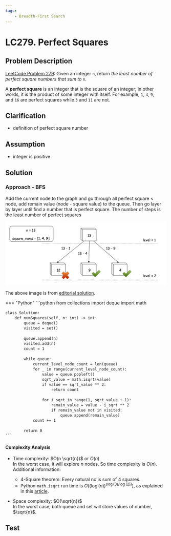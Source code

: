 ```yaml
---
tags:
    - Breadth-First Search
---
```


# LC279. Perfect Squares
## Problem Description
[LeetCode Problem 279](https://leetcode.com/problems/perfect-squares/): Given an integer `n`, return _the least number of perfect square numbers that sum to_ `n`.

A **perfect square** is an integer that is the square of an integer; in other words, it is the product of some integer with itself. For example, `1`, `4`, `9`, and `16` are perfect squares while `3` and `11` are not.

## Clarification
- definition of perfect square number

## Assumption
- integer is positive

## Solution
### Approach - BFS
Add the current node to the graph and go through all perfect square < node, add remain value (node - square value) to the queue. Then go layer by layer until find a number that is perfect square. The number of steps is the least number of perfect squares

![](./assets/lc279-graph-sqaure.png)

The above image is from [editorial solution](https://leetcode.com/problems/perfect-squares/editorial/).

=== "Python"
    ```python
    from collections import deque
    import math

    class Solution:
        def numSquares(self, n: int) -> int:
            queue = deque()
            visited = set()

            queue.append(n)
            visited.add(n)
            count = 1

            while queue:
                current_level_node_count = len(queue)
                for _ in range(current_level_node_count):
                    value = queue.popleft()
                    sqrt_value = math.isqrt(value)
                    if value == sqrt_value ** 2:
                        return count

                    for i_sqrt in range(1, sqrt_value + 1):
                        remain_value = value - i_sqrt ** 2
                        if remain_value not in visited:
                            queue.append(remain_value)
                count += 1

            return 0
    ```

#### Complexity Analysis
* Time complexity: $O(n \sqrt{n})$ or $O(n)$  
	In the worst case, it will explore $n$ nodes. So time complexity is $O(n)$. Additional information:

    - 4-Square theorem: Every natural no is sum of 4 squares.
    - Python `math.isqrt` run time is $O((\log(n))^(\log(3)/\log(2)))$, as explained in this [article](https://stackoverflow.com/questions/78063269/time-complexity-of-python-3-8s-integer-square-root-math-isqrt-function#:~:text=As%20a%20result%2C%20the%20running,number%20of%20bits%20of%20n%20.).

* Space complexity: $O(\sqrt{n})$  
	In the worst case, both queue and set will store values of number, $\sqrt{n}$.


## Test